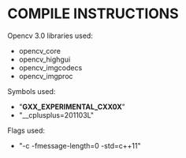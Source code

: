 COMPILE INSTRUCTIONS
===================

Opencv 3.0 libraries used:
- opencv_core
- opencv_highgui
- opencv_imgcodecs
- opencv_imgproc
    
Symbols used:
- "__GXX_EXPERIMENTAL_CXX0X__"
- "__cplusplus=201103L"
    
Flags used:
- "-c -fmessage-length=0 -std=c++11"
